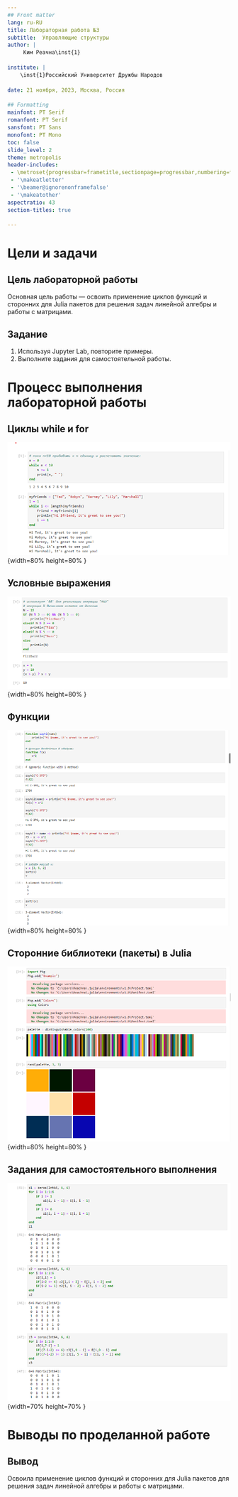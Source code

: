 ```yaml
---
## Front matter
lang: ru-RU
title: Лабораторная работа №3
subtitle:  Управляющие структуры
author: |
	 Ким Реачна\inst{1}

institute: |
	\inst{1}Российский Университет Дружбы Народов

date: 21 ноября, 2023, Москва, Россия

## Formatting
mainfont: PT Serif
romanfont: PT Serif
sansfont: PT Sans
monofont: PT Mono
toc: false
slide_level: 2
theme: metropolis
header-includes: 
 - \metroset{progressbar=frametitle,sectionpage=progressbar,numbering=fraction}
 - '\makeatletter'
 - '\beamer@ignorenonframefalse'
 - '\makeatother'
aspectratio: 43
section-titles: true

---
```

# Цели и задачи

## Цель лабораторной работы

Основная цель работы — освоить применение циклов функций и сторонних для Julia пакетов для решения задач линейной алгебры и работы с матрицами.

## Задание

1. Используя Jupyter Lab, повторите примеры.
2. Выполните задания для самостоятельной работы.

# Процесс выполнения лабораторной работы

## Циклы while и for

![Примеры с циклами while и for](image/1.png){width=80% height=80% }

## Условные выражения

![Примеры с if else](image/4.png){width=80% height=80% }

## Функции

![Примеры с функциями](image/5.png){width=80% height=80% }

## Сторонние библиотеки (пакеты) в Julia

![Примеры с библиотекой colour](image/7.png){width=80% height=80% }

## Задания для самостоятельного выполнения

![Задания для самостоятельного выполнения](image/24.png){width=70% height=70% }


# Выводы по проделанной работе

## Вывод

Освоила применение циклов функций и сторонних для Julia пакетов для решения задач линейной алгебры и работы с матрицами.
